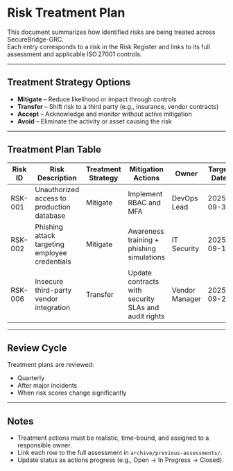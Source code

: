 #  Risk Treatment Plan

This document summarizes how identified risks are being treated across SecureBridge-GRC.  
Each entry corresponds to a risk in the Risk Register and links to its full assessment and applicable ISO 27001 controls.

---

## Treatment Strategy Options
- **Mitigate** – Reduce likelihood or impact through controls
- **Transfer** – Shift risk to a third party (e.g., insurance, vendor contracts)
- **Accept** – Acknowledge and monitor without active mitigation
- **Avoid** – Eliminate the activity or asset causing the risk

---

## Treatment Plan Table

| Risk ID | Risk Description | Treatment Strategy | Mitigation Actions | Owner | Target Date | Linked Control(s) | Status |
|---------|------------------|--------------------|---------------------|--------|-------------|-------------------|--------|
| RSK-001 | Unauthorized access to production database | Mitigate | Implement RBAC and MFA | DevOps Lead | 2025-09-30 | A.9.1.2, A.12.4.1 | In Progress |
| RSK-002 | Phishing attack targeting employee credentials | Mitigate | Awareness training + phishing simulations | IT Security | 2025-09-15 | A.7.2.2, A.12.6.2 | Open |
| RSK-006 | Insecure third-party vendor integration | Transfer | Update contracts with security SLAs and audit rights | Vendor Manager | 2025-09-25 | A.15.1.1, A.15.2.1 | In Progress |

---

##  Review Cycle
Treatment plans are reviewed:
- Quarterly
- After major incidents
- When risk scores change significantly

---

##  Notes
- Treatment actions must be realistic, time-bound, and assigned to a responsible owner.
- Link each row to the full assessment in `archive/previous-assessments/`.
- Update status as actions progress (e.g., Open → In Progress → Closed).

